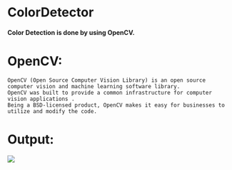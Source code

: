 # ColorDetector

#### Color Detection is done by using OpenCV.


# OpenCV:
    OpenCV (Open Source Computer Vision Library) is an open source computer vision and machine learning software library. 
    OpenCV was built to provide a common infrastructure for computer vision applications .     
    Being a BSD-licensed product, OpenCV makes it easy for businesses to utilize and modify the code.
    
    
# Output:

![](https://github.com/[Np5123]/[ColorDetector]/blob/[branch]/Output.png?raw=true)
